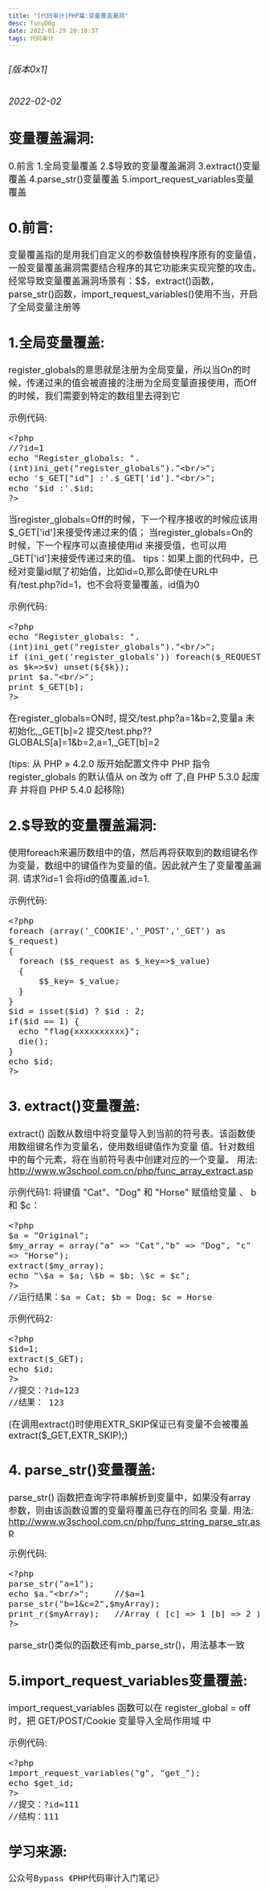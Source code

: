```yaml
---
title: "[代码审计]PHP篇:变量覆盖漏洞"
desc: TonyD0g
date: 2022-01-29 20:10:37
tags: 代码审计
---
```

<font size=4 >

###### [版本0x1] 
###### 2022-02-02

## 变量覆盖漏洞:
0.前言
1.全局变量覆盖
2.$导致的变量覆盖漏洞
3.extract()变量覆盖
4.parse_str()变量覆盖
5.import_request_variables变量覆盖

## 0.前言:
变量覆盖指的是用我们自定义的参数值替换程序原有的变量值，一般变量覆盖漏洞需要结合程序的其它功能来实现完整的攻击。
经常导致变量覆盖漏洞场景有：$$，extract()函数，parse_str()函数，import_request_variables()使用不当，开启了全局变量注册等

## 1.全局变量覆盖:
register_globals的意思就是注册为全局变量，所以当On的时候，传递过来的值会被直接的注册为全局变量直接使用，而Off的时候，我们需要到特定的数组里去得到它

示例代码:
```
<?php  
//?id=1
echo "Register_globals: ".(int)ini_get("register_globals")."<br/>";
echo '$_GET["id"] :'.$_GET['id']."<br/>";
echo '$id :'.$id;
?>
```

当register_globals=Off的时候，下一个程序接收的时候应该用$_GET['id']来接受传递过来的值；
当register_globals=On的时候，下一个程序可以直接使用id 来接受值，也可以用_GET['id']来接受传递过来的值。
tips：如果上面的代码中，已经对变量id赋了初始值，比如id=0,那么即使在URL中有/test.php?id=1，也不会将变量覆盖，id值为0

示例代码:
```
<?php  
echo "Register_globals: ".(int)ini_get("register_globals")."<br/>";
if (ini_get('register_globals')) foreach($_REQUEST as $k=>$v) unset(${$k});  
print $a."<br/>";  
print $_GET[b];  
?>
```

在register_globals=ON时,
提交/test.php?a=1&b=2,变量a 未初始化,_GET[b]=2
提交/test.php??GLOBALS[a]=1&b=2,a=1,_GET[b]=2

(tips: 从 PHP » 4.2.0 版开始配置文件中 PHP 指令 register_globals 的默认值从 on 改为 off 了,自 PHP 5.3.0 起废弃
并将自 PHP 5.4.0 起移除)

## 2.$导致的变量覆盖漏洞:
使用foreach来遍历数组中的值，然后再将获取到的数组键名作为变量，数组中的键值作为变量的值。因此就产生了变量覆盖漏洞.
请求?id=1 会将id的值覆盖,id=1.

示例代码:
```
<?php
foreach (array('_COOKIE','_POST','_GET') as $_request)  
{
  foreach ($$_request as $_key=>$_value)  
  {
      $$_key= $_value;
  }
}
$id = isset($id) ? $id : 2;
if($id == 1) {
  echo "flag{xxxxxxxxxx}";
  die();
}
echo $id;
?>
```

## 3. extract()变量覆盖:
extract() 函数从数组中将变量导入到当前的符号表。该函数使用数组键名作为变量名，使用数组键值作为变量
值。针对数组中的每个元素，将在当前符号表中创建对应的一个变量。
用法:
http://www.w3school.com.cn/php/func_array_extract.asp

示例代码1:
将键值 "Cat"、"Dog" 和 "Horse" 赋值给变量 、 b 和 $c：
```
<?php
$a = "Original";
$my_array = array("a" => "Cat","b" => "Dog", "c" => "Horse");
extract($my_array);
echo "\$a = $a; \$b = $b; \$c = $c";
?>
//运行结果：$a = Cat; $b = Dog; $c = Horse
```

示例代码2:
```
<?php
$id=1;  
extract($_GET);
echo $id;
?>
//提交：?id=123
//结果： 123
```
(在调用extract()时使用EXTR_SKIP保证已有变量不会被覆盖 extract($_GET,EXTR_SKIP);)


## 4. parse_str()变量覆盖:
parse_str() 函数把查询字符串解析到变量中，如果没有array 参数，则由该函数设置的变量将覆盖已存在的同名
变量.
用法:
http://www.w3school.com.cn/php/func_string_parse_str.asp

示例代码:
```
<?php
parse_str("a=1");
echo $a."<br/>";     //$a=1
parse_str("b=1&c=2",$myArray);
print_r($myArray);   //Array ( [c] => 1 [b] => 2 )
?>
```

parse_str()类似的函数还有mb_parse_str()，用法基本一致


## 5.import_request_variables变量覆盖:
import_request_variables 函数可以在 register_global = off 时，把 GET/POST/Cookie 变量导入全局作用域
中

示例代码:
```
<?php
import_request_variables("g", "get_");
echo $get_id;
?>
//提交：?id=111
//结构：111
```
## 学习来源:
```
公众号Bypass 《PHP代码审计入门笔记》
```
</font>
